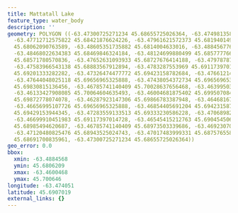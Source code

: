 ```yaml
---
title: Mattatall Lake
feature_type: water_body
description: ''
geometry: POLYGON ((-63.47300725271234 45.68655725026364, -63.47498135854713 45.68415880382833,
  -63.47712712575822 45.68421876624226, -63.47961621572373 45.68194014932294, -63.48270612050904
  45.68062090763589, -63.48605351735882 45.6814004633016, -63.48845677663618 45.68325935990386,
  -63.48468022634383 45.68469846324184, -63.48124699880499 45.68577776645127, -63.47652631093933
  45.68571780570836, -63.47652631093933 45.68727676414188, -63.47978787710095 45.68835601760637,
  -63.47583966543138 45.68883567912894, -63.4783287553969 45.69117397014728, -63.47566800405507
  45.69201333282282, -63.47326474477772 45.69423158782684, -63.47661214162748 45.69573035896611,
  -63.47644048025118 45.69656965325888, -63.47438054372734 45.69656965325888, -63.47317891408954
  45.69830815136456, -63.46785741140409 45.70028637656468, -63.46399503042358 45.69932724581454,
  -63.46133427908085 45.70064604635493, -63.46004681875402 45.69950708408348, -63.46107678701548
  45.69872778074078, -63.46287923147306 45.69866783387948, -63.46468167593154 45.69674950039698,
  -63.46656995107726 45.69656965325888, -63.46854405691204 45.69423158782684, -63.47060399343498
  45.69429153944345, -63.47283559133513 45.69333230586228, -63.47068982412404 45.69135383463816,
  -63.46699910451983 45.69117397014728, -63.46545415212763 45.69045450639949, -63.46605496694652
  45.68985494620687, -63.46785741140409 45.68973503339686, -63.46923070241999 45.68925537958666,
  -63.47120480825476 45.68943525024743, -63.47017483999331 45.68757655885988, -63.47163396169645
  45.68691700835961, -63.47300725271234 45.68655725026364))
geo_error: 0.0
bbox:
  xmin: -63.4884568
  ymin: 45.6806209
  xmax: -63.4600468
  ymax: 45.700646
longitude: -63.474051
latitude: 45.6907019
external_links: {}
---
```

